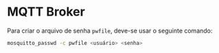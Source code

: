 # MQTT Broker

Para criar o arquivo de senha `pwfile`, deve-se usar o seguinte comando:

```sh
mosquitto_passwd -c pwfile <usuário> <senha>
```
